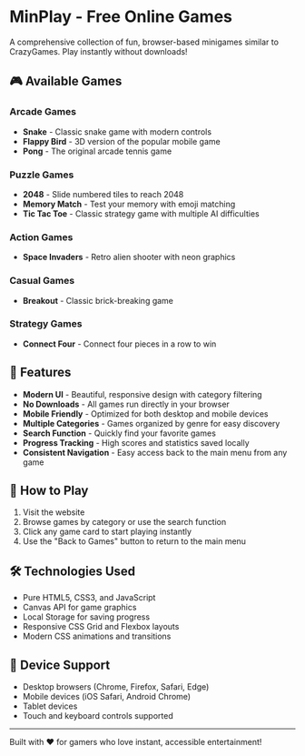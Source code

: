 # MinPlay - Free Online Games

A comprehensive collection of fun, browser-based minigames similar to CrazyGames. Play instantly without downloads!

## 🎮 Available Games

### Arcade Games
- **Snake** - Classic snake game with modern controls
- **Flappy Bird** - 3D version of the popular mobile game
- **Pong** - The original arcade tennis game

### Puzzle Games
- **2048** - Slide numbered tiles to reach 2048
- **Memory Match** - Test your memory with emoji matching
- **Tic Tac Toe** - Classic strategy game with multiple AI difficulties

### Action Games
- **Space Invaders** - Retro alien shooter with neon graphics

### Casual Games
- **Breakout** - Classic brick-breaking game

### Strategy Games
- **Connect Four** - Connect four pieces in a row to win

## 🌟 Features

- **Modern UI** - Beautiful, responsive design with category filtering
- **No Downloads** - All games run directly in your browser
- **Mobile Friendly** - Optimized for both desktop and mobile devices
- **Multiple Categories** - Games organized by genre for easy discovery
- **Search Function** - Quickly find your favorite games
- **Progress Tracking** - High scores and statistics saved locally
- **Consistent Navigation** - Easy access back to the main menu from any game

## 🎯 How to Play

1. Visit the website
2. Browse games by category or use the search function
3. Click any game card to start playing instantly
4. Use the "Back to Games" button to return to the main menu

## 🛠️ Technologies Used

- Pure HTML5, CSS3, and JavaScript
- Canvas API for game graphics
- Local Storage for saving progress
- Responsive CSS Grid and Flexbox layouts
- Modern CSS animations and transitions

## 📱 Device Support

- Desktop browsers (Chrome, Firefox, Safari, Edge)
- Mobile devices (iOS Safari, Android Chrome)
- Tablet devices
- Touch and keyboard controls supported

---

Built with ❤️ for gamers who love instant, accessible entertainment!